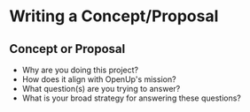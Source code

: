 # Writing a Concept/Proposal

## Concept or Proposal

* Why are you doing this project? 
* How does it align with OpenUp's mission?
* What question\(s\) are you trying to answer?
* What is your broad strategy for answering these questions?

